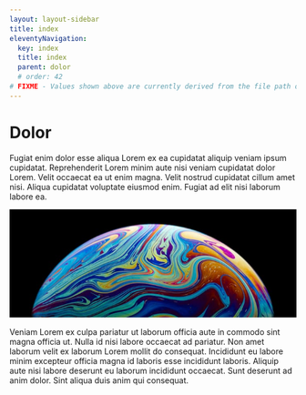 ```yaml
---
layout: layout-sidebar
title: index
eleventyNavigation:
  key: index
  title: index
  parent: dolor
  # order: 42
# FIXME - Values shown above are currently derived from the file path only, except order which is also commented out because it is optional. Correct as desired and delete comment(s).
---
```


# Dolor

Fugiat enim dolor esse aliqua Lorem ex ea cupidatat aliquip veniam ipsum cupidatat. Reprehenderit Lorem minim aute nisi veniam cupidatat dolor Lorem. Velit occaecat ea ut enim magna. Velit nostrud cupidatat cillum amet nisi. Aliqua cupidatat voluptate eiusmod enim. Fugiat ad elit nisi laborum labore ea.

<img class="bordered" src="/static/images/bulksplash-erebus21-abffiRrT1WA.jpg" alt="bulksplash-erebus21-abffiRrT1WA.jpg" />

Veniam Lorem ex culpa pariatur ut laborum officia aute in commodo sint magna officia ut. Nulla id nisi labore occaecat ad pariatur. Non amet laborum velit ex laborum Lorem mollit do consequat. Incididunt eu labore minim excepteur officia magna id laboris esse incididunt laboris. Aliquip aute nisi labore deserunt eu laborum incididunt occaecat. Sunt deserunt ad anim dolor. Sint aliqua duis anim qui consequat.